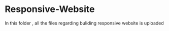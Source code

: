 # Responsive-Website
In this folder , all the files regarding buliding responsive website is uploaded
